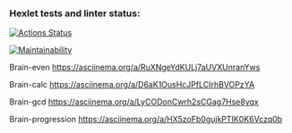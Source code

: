 ### Hexlet tests and linter status:
[![Actions Status](https://github.com/myakse/frontend-project-44/workflows/hexlet-check/badge.svg)](https://github.com/myakse/frontend-project-44/actions)


[![Maintainability](https://api.codeclimate.com/v1/badges/a7e58a59c4fc10a3a6f0/maintainability)](https://codeclimate.com/github/myakse/frontend-project-44/maintainability)



Brain-even  https://asciinema.org/a/RuXNgeYdKULj7aUVXUnranYws

Brain-calc  https://asciinema.org/a/D6aK1OusHcJPfLCIrhBVOPzYA

Brain-gcd https://asciinema.org/a/LyCODonCwrh2sCGag7Hse8yqx

Brain-progression https://asciinema.org/a/HX5zoFb0gujkPTIK0K6Vczq0b
